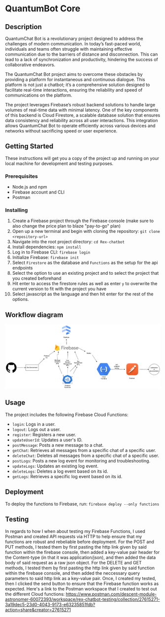 # QuantumBot Core

## Description
QuantumChat Bot is a revolutionary project designed to address the challenges of modern communication. In today’s fast-paced world, individuals and teams often struggle with maintaining effective communication due to the barriers of distance and disconnection. This can lead to a lack of synchronization and productivity, hindering the success of collaborative endeavors.

The QuantumChat Bot project aims to overcome these obstacles by providing a platform for instantaneous and continuous dialogue. This platform is not just a chatbot; it’s a comprehensive solution designed to facilitate real-time interactions, ensuring the reliability and speed of communications on the platform.

The project leverages Firebase’s robust backend solutions to handle large volumes of real-time data with minimal latency. One of the key components of this backend is Cloud Firestore, a scalable database solution that ensures data consistency and reliability across all user interactions. This integration allows QuantumChat Bot to operate efficiently across various devices and networks without sacrificing speed or user experience.

## Getting Started

These instructions will get you a copy of the project up and running on your local machine for development and testing purposes.

### Prerequisites

- Node.js and npm
- Firebase account and CLI
- Postman

### Installing

1. Create a Firebase project through the Firebase console (make sure to also change the price plan to blaze "pay-to-go" plan)
2. Open up a new terminal and begin with cloning the repository: `git clone <repository-url>`
3. Navigate into the root project directory: `cd Rex-chatbot`
4. Install dependencies: `npm install`
5. Log in to Firebase CLI: `firebase login`
6. Initialize Firebase: `firebase init`
7. Select `Firestore` as the database and `Functions` as the setup for the api endpoints
8. Select the option to use an existing project and to select the project that you created beforehand
9. Hit enter to access the firestore rules as well as enter `y` to overwrite the current version to fit with the project you have
10. Select javascript as the language and then hit enter for the rest of the options.

## Workflow diagram
![workflow](QuantumBotCoreWorkFlow.drawio.png)

## Usage

The project includes the following Firebase Cloud Functions:

- `login`: Logs in a user.
- `logout`: Logs out a user.
- `register`: Registers a new user.
- `updateUserId`: Updates a user's ID.
- `postMessage`: Posts a new message to a chat.
- `getChat`: Retrieves all messages from a specific chat of a specific user.
- `deleteChat`: Deletes all messages from a specific chat of a specific user.
- `postLogs`: Posts a new log event for monitoring and troubleshooting.
- `updateLogs`: Updates an existing log event.
- `deleteLogs`: Deletes a log event  based on its id.
- `getLogs`: Retrieves a specific log event based on its id.

## Deployment

To deploy the functions to Firebase, run: `firebase deploy --only functions`

## Testing

In regards to how I when about testing my Firebase Functions, I used Postman and created API requests via HTTP to help ensure that my functions are robust and rebeliable before deployment. For the POST and PUT methods, I tested them by first pasting the http link given by said function within the firebase console, then added a key-value pair header for the Content-type (in that it was application/json), and then added the data body of said request as a raw json object. For the DELETE and GET methods, I tested them by first pasting the http link given by said function within the firebase console, and then added the neccessary query parameters to said http link as a key-value pair. Once, I created my tested, then I clicked the send button to ensure that the Firebase function works as expected. Here's a link to the Postman workspace that I created to test out the different Cloud functions: https://www.postman.com/descent-module-astronomer-60072393/workspace/rex-chatbot-testing/collection/27615271-3a19dec5-23d0-4043-9173-e63235851fdb?action=share&creator=27615271
